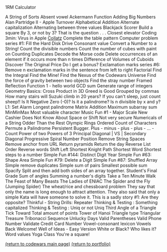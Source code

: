 1RM Calculator

A String of Sorts
Absent vowel
Ackermann Function 
Adding Big Numbers
Alan Partridge II - Apple Turnover
Alphabetical Addition
Alternate capitalization
Alternating between three values
Blackjack Scorer
Build a square
By 3, or not by 3? That is the question . . .
Closest elevator
Coding 3min: Virus in Apple
<a href="https://www.codewars.com/kata/5286b2e162056fd0cb000c20">Collatz</a>
Complete the table pattern
Computer problem series #1: Fill the Hard Disk Drive
Consonant value
Convert a Number to a String!
Count the divisible numbers
Count the number of cubes with paint on
Counting Duplicates
Decode the Morse code 
Delete occurrences of an element if it occurs more than n times
Difference of Volumes of Cuboids
Discover The Original Price
Do I get a bonus?
Exclamation marks series #6: Remove n exclamation marks in the sentence from left to right
Factorial
Find the Integral
Find the Mine!
Find the Nexus of the Codewars Universe
Find the force of gravity between two objects
Find the stray number
Framed Reflection
Function 1 - hello world
GCD sum 
Generate range of integers
Geometry Basics: Cross Product in 3D
Greed is Good
Grouped by commas
How many stairs will Suzuki climb in 20 years?
If you can't sleep, just count sheep!!
Is It Negative Zero (-0)?
Is it a palindrome?
Is n divisible by x and y?
L1: Set Alarm
Longest palindrome
Matrix Addition
Maximum subarray sum
MinMinMax
Most valuable character
Music Fun #1 - Major Scale
New Cashier Does Not Know About Space or Shift 
Not very secure
Numericals of a String
Odder Than the Rest
Olympic Rings
Ordered Count of Characters
Permute a Palindrome
Persistent Bugger.
Plus - minus - plus - plus - ... - Count
Power of two
Powers of 3
Principal Diagonal | VS | Secondary Diagonal
Progressive Spiral Number Position
Remove String Spaces
Remove anchor from URL
Return pyramids
Return the day 
Reverse List Order
Reverse words
Shift Left
Shortest Knight Path
Shortest Word
Shortest steps to a number
Simple Fun #144: Distinct Digit Year
Simple Fun #63: Shape Area
Simple Fun #79: Delete a Digit
Simple Fun #87: Shuffled Array
Simple remove duplicates
Simple sum of pairs
Smallest possible sum 
Spacify
Split and then add both sides of an array together.
Student's Final Grade
Sum of angles
Summing a number's digits
Take a Ten Minute Walk
The Feast of Many Beasts
The Ladies of ENIAC
The Spider and the Fly (Jumping Spider)
The wheat/rice and chessboard problem
They say that only the name is long enough to attract attention. They also said that only a simple Kata will have someone to solve it. This is a sadly story #1: Are they opposite?
Thinkful - String Drills: Repeater
Thinking & Testing : Something capitalized
Thinking & Testing : Uniq or not Uniq
Third Angle of a Triangle
Tick Toward
Total amount of points
Tower of Hanoi
Triangle type
Triangular Treasure
Tribonacci Sequence
Unlucky Days
Valid Parentheses
Valid Phone Number
Validate Credit Card Number
Vowel-consonant lexicon
Vowels Back
Welcome!
Well of Ideas - Easy Version
White or Black?
Who likes it?
Word values
Yoga Class
You're a square!

<a href="https://rowcased.github.io/alternate_page">(return to codewars main page)</a>
<a href="https://rowcased.github.io/">(return to portfolio)</a>
